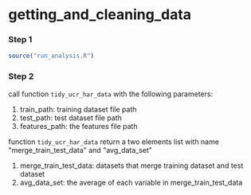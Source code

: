 # getting_and_cleaning_data

### Step 1

```R
source("run_analysis.R")
```



### Step 2

call function `tidy_ucr_har_data` with the following parameters:

1. train_path: training dataset file path
2. test_path: test dataset file path
3. features_path: the features file path

function `tidy_ucr_har_data` return a two elements list with name "merge_train_test_data" and "avg_data_set"

1. merge_train_test_data:  datasets that merge training dataset and test dataset
2. avg_data_set: the average of each variable in merge_train_test_data
